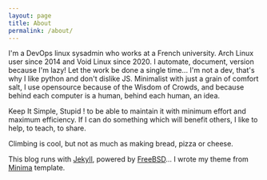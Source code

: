 ```yaml
---
layout: page
title: About
permalink: /about/
---
```


I'm a DevOps linux sysadmin who works at a French university.
Arch Linux user since 2014 and Void Linux since 2020.
I automate, document, version because I'm lazy! Let the work be done a single time...
I'm not a dev, that's why I like python and don't dislike JS.
Minimalist with just a grain of comfort salt, I use opensource because of the Wisdom of Crowds, and because behind each computer is a human, behind each human, an idea.

Keep It Simple, Stupid ! to be able to maintain it with minimum effort and maximum efficiency.
If I can do something which will benefit others, I like to help, to teach, to share.

Climbing is cool, but not as much as making bread, pizza or cheese.

This blog runs with [Jekyll](https://jekyllrb.com/), powered by [FreeBSD](https://www.freebsd.org/)...
I wrote my theme from [Minima](https://github.com/jekyll/minima) template.
